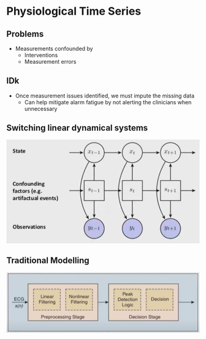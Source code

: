 # Physiological Time Series

## Problems

- Measurements confounded by
  - Interventions
  - Measurement errors

## IDk

- Once measurement issues identified, we must impute the missing data
  - Can help mitigate alarm fatigue by not alerting the clinicians when unnecessary

## Switching linear dynamical systems

![image-20240530143034687](./assets/image-20240530143034687.png)

## Traditional Modelling

![image-20240530143943609](./assets/image-20240530143943609.png)

